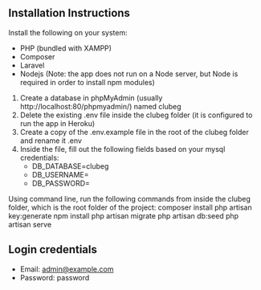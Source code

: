 
## Installation Instructions

Install the following on your system:
  - PHP (bundled with XAMPP)
  - Composer
  - Laravel
  - Nodejs (Note: the app does not run on a Node server, but Node is required in order to install npm modules)

1. Create a database in phpMyAdmin (usually http://localhost:80/phpmyadmin/) named clubeg
2. Delete the existing .env file inside the clubeg folder (it is configured to run the app in Heroku)
3. Create a copy of the .env.example file in the root of the clubeg folder and rename it .env
4. Inside the file, fill out the following fields based on your mysql credentials:
    - DB_DATABASE=clubeg
    - DB_USERNAME=
    - DB_PASSWORD=

Using command line, run the following commands from inside the clubeg folder, which is the root folder of the project:
   composer install
    php artisan key:generate
    npm install
    php artisan migrate
    php artisan db:seed
    php artisan serve


## Login credentials

- Email: admin@example.com
- Password: password
